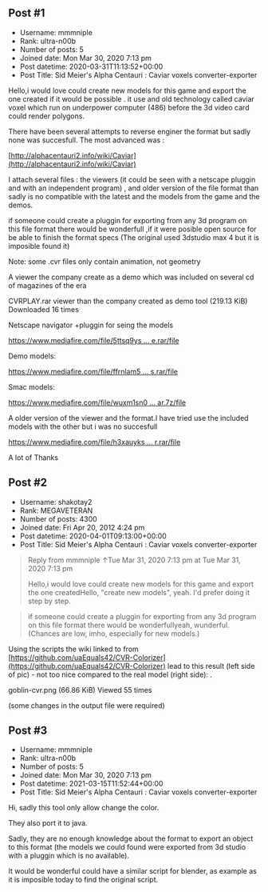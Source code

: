 ## Post #1
- Username: mmmniple
- Rank: ultra-n00b
- Number of posts: 5
- Joined date: Mon Mar 30, 2020 7:13 pm
- Post datetime: 2020-03-31T11:13:52+00:00
- Post Title: Sid Meier's Alpha Centauri  : Caviar voxels converter-exporter

Hello,i would love could create new models for this game and export the one created if it would be possible .
it use and old technology called caviar voxel which run on underpower computer (486) before the 3d video card could render polygons.

There have been several attempts to reverse enginer the format but sadly none was succesfull.
The most advanced was :

[http://alphacentauri2.info/wiki/Caviar](http://alphacentauri2.info/wiki/Caviar)

I attach several files : the viewers (it could be seen with a netscape pluggin and with an independent program) , and older version of the file format than sadly is no compatible with the latest and the models from the game and the demos.

if someone could create a pluggin for exporting from any 3d program on this file format there would be wonderfull ,if it were posible open source for be able to finish the format specs (The original used 3dstudio max 4 but it is imposible found it)

Note: some .cvr files only contain animation, not geometry

A viewer the company create as a demo which was included on several cd of magazines of the era


 CVRPLAY.rar
viewer than the company created as demo tool (219.13 KiB) Downloaded 16 times



Netscape navigator +pluggin for seing the models

[https://www.mediafire.com/file/5ttsq9ys ... e.rar/file](https://www.mediafire.com/file/5ttsq9ysay13ttd/Netscape.rar/file)

Demo models:

[https://www.mediafire.com/file/ffrnlam5 ... s.rar/file](https://www.mediafire.com/file/ffrnlam5cmrkz40/models.rar/file)

Smac models:

[https://www.mediafire.com/file/wuxm1sn0 ... ar.7z/file](https://www.mediafire.com/file/wuxm1sn07fp4c7w/AlphaCentauriCaviar.7z/file)

A older version of the viewer and the format.I have tried use the included models with the other but i was no succesfull

[https://www.mediafire.com/file/h3xauyks ... r.rar/file](https://www.mediafire.com/file/h3xauyks9mqwr2f/VPlayer.rar/file)

A lot of Thanks
## Post #2
- Username: shakotay2
- Rank: MEGAVETERAN
- Number of posts: 4300
- Joined date: Fri Apr 20, 2012 4:24 pm
- Post datetime: 2020-04-01T09:13:00+00:00
- Post Title: Sid Meier's Alpha Centauri  : Caviar voxels converter-exporter

> Reply from mmmniple ↑Tue Mar 31, 2020 7:13 pm at Tue Mar 31, 2020 7:13 pm
>
> Hello,i would love could create new models for this game and export the one createdHello,
"create new models", yeah. I'd prefer doing it step by step. 

> if someone could create a pluggin for exporting from any 3d program on this file format there would be wonderfullyeah, wunderful. 
(Chances are low, imho, especially for new models.)

Using the scripts the wiki linked to from [https://github.com/uaEquals42/CVR-Colorizer](https://github.com/uaEquals42/CVR-Colorizer)
lead to this result (left side of pic) - not too nice compared to the real model (right side):
.



goblin-cvr.png (66.86 KiB) Viewed 55 times


(some changes in the output file were required)
## Post #3
- Username: mmmniple
- Rank: ultra-n00b
- Number of posts: 5
- Joined date: Mon Mar 30, 2020 7:13 pm
- Post datetime: 2021-03-15T11:52:44+00:00
- Post Title: Sid Meier's Alpha Centauri  : Caviar voxels converter-exporter

Hi, sadly this tool only allow change the color.

They also port it to java. 

Sadly, they are no enough knowledge about the format to export an object to this format (the models we could found were  exported from 3d studio with a pluggin which is no available).

It would be wonderful could have a similar script for blender, as example as it is imposible today to find the original script.
